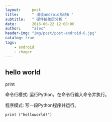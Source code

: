 ```yaml
---
layout:     post
title:      " 漫谈android系统6 "
subtitle:   " 硬件抽象层分析 "
date:       2016-06-22 12:08:00
author:     "alex"
header-img: "img/post/post-android-6.jpg"
catalog: true
tags:
    - android
    - chager
---
```


##  hello world

print

命令行模式: 运行Python，在命令行输入命令并执行。

程序模式: 写一段Python程序并运行。

```
print ("helloworld!")
```
